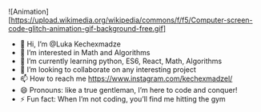 ![Animation][https://upload.wikimedia.org/wikipedia/commons/f/f5/Computer-screen-code-glitch-animation-gif-background-free.gif]

- 👋 Hi, I’m @Luka Kechexmadze
- 👀 I’m interested in Math and Algorithms
- 🌱 I’m currently learning python, ES6, React, Math, Algorithms
- 💞️ I’m looking to collaborate on any interesting project
- 📫 How to reach me https://www.instagram.com/kechexmadzel/
- 😄 Pronouns: like a true gentleman, I’m here to code and conquer!
- ⚡ Fun fact: When I’m not coding, you’ll find me hitting the gym 

